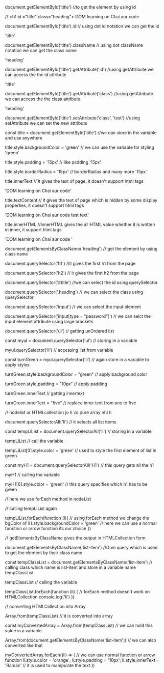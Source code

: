 document.getElementById('title')       //to get the element by using id

 // <h1 id =​"title" class=​"heading"> ​DOM learning on Chai aur code ​</h1>​

document.getElementById('title').id   // using dot id notation we can get the id   

'title'

document.getElementById('title').className  // using dot className notation we can get the class name

'heading'

document.getElementById('title').getAttribute('id')   //using getAttribute we can access the the id attribute

'title'

document.getElementById('title').getAttribute('class')  //using getAttribute we can access the the class attribute

'heading'

document.getElementById('title').setAttribute('class', 'test') //using setAttribute we can set the new attribute

const title = document.getElementById('title')    //we can store in the variable and use anywhere

title.style.backgroundColor = 'green'      // we can use the variable for styling
'green'

title.style.padding = '15px'             // like padding
'15px'

title.style.borderRadius = '15px'        // borderRadius and many more
'15px'  

title.innerText               // it gives the text of page, it doesn't support html tags

'DOM learning on Chai aur code'

title.textContent            // it gives the text of page which is hidden by some display properties, it doesn't support html tags


'DOM learning on Chai aur code test text'

title.innerHTML              //innerHTML gives the all HTML value whether it is written in inner, it support html tags

'DOM learning on Chai aur code <span style="display : none">test text</span>'
  
document.getElementsByClassName('heading')  // get the element by using class name

document.querySelector('h1')    //it gives the first h1 from the page

document.querySelector('h2')   // it gives the first h2 from the page

document.querySelector('#title')  //we can select the id using querySelector

document.querySelector('.heading') // we can select the class using querySelector

document.querySelector('input')   // we can select the input element

document.querySelector('input[type = "password"]') // we can selct the input element attribute using large brackets

document.querySelector('ul')    // getting unOrdered list

const myul = document.querySelector('ul')   // storing in a variable

myul.querySelector('li')    // accessing list from variable

const turnGreen = myul.querySelector('li')  // again store in a variable to apply styles

turnGreen.style.backgroundColor = "green"  // apply background color

turnGreen.style.padding = "10px"  // apply padding

turnGreen.innerText      // getting innertext 

turnGreen.innerText = "five"  // replace inner text from one to five

 
// nodelist or HTMLcollection jo h vo pure array nhi h

document.querySelectorAll('li')  // it selects all list items

const tempLiList = document.querySelectorAll('li')   // storing in a variable

tempLiList              // call the variable

tempLiList[0].style.color = 'green'   // used to style the first element of list in green

const myH1 = document.querySelectorAll('H1')  // this query gets all the h1

myH1           // calling the variable

myH1[0].style.color = 'green'         //  this query specifies which h1 has to be green


// here we use forEach method  in nodeList 

// calling tempLiList again

tempLiList.forEach(function (l){         // using forEach method we change the bgColor of li
    l.style.backgroundColor = 'green'    // here we can use a normal function  or arrow function its our choice
})


// getElementsByClassName gives the output in HTMLCollection form

document.getElementsByClassName('list-item')    //Dom query which is used to get the element by their class name

const tempClassList = document.getElementsByClassName('list-item')         // calling class which name is list-item and store in a variable name tempClassList

tempClassList              // calling the variable

tempClassList.forEach(function (li) {        // forEach method doesn't work  on HTMLCollection
    console.log('li')
})



// converting HTMLCollection into Array

Array.from(tempClassList)   // it is converted into array

const myConvertedArray  = Array.from(tempClassList)  // we can hold this value in a variable

Array.from(document.getElementsByClassName('list-item'))    // we can also converted like that

myConvertedArray.forEach((li) => {       // we can use normal function or arrow function
    li.style.color = 'orange';
    li.style.padding = '10px';
    li.style.innerText = 'Raman'      // it is used to manipulate the text
})
